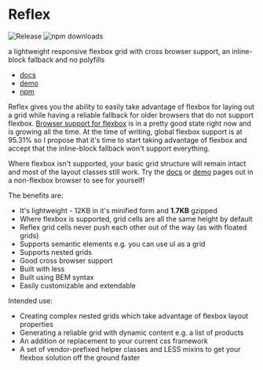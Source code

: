 # Reflex

![Release](https://img.shields.io/github/release/leejordan/reflex.svg)
![npm downloads](https://img.shields.io/npm/dm/reflex-grid.svg)

a lightweight responsive flexbox grid with cross browser support, an inline-block fallback and no polyfills

*   [docs](http://leejordan.github.io/reflex/docs)
*   [demo](http://leejordan.github.io/reflex/docs/demo.html)
*   [npm](https://www.npmjs.com/package/reflex-grid)

Reflex gives you the ability to easily take advantage of flexbox for laying out a grid while having a reliable fallback for older browsers that do not support flexbox. [Browser support for flexbox](http://caniuse.com/#search=flex) is in a pretty good state right now and is growing all the time. At the time of writing, global flexbox support is at 95.31% so I propose that it's time to start taking advantage of flexbox and accept that the inline-block fallback won't support everything.

Where flexbox isn't supported, your basic grid structure will remain intact and most of the layout classes still work. Try the [docs](http://leejordan.github.io/reflex/docs) or [demo](http://leejordan.github.io/reflex/docs/demo.html) pages out in a non-flexbox browser to see for yourself!

The benefits are:

*   It's lightweight - 12KB in it's minified form and **1.7KB** gzipped
*   Where flexbox is supported, grid cells are all the same height by default
*   Reflex grid cells never push each other out of the way (as with floated grids)
*   Supports semantic elements e.g. you can use ul as a grid
*   Supports nested grids
*   Good cross browser support
*   Built with less
*   Built using BEM syntax
*   Easily customizable and extendable

Intended use:

*   Creating complex nested grids which take advantage of flexbox layout properties
*   Generating a reliable grid with dynamic content e.g. a list of products
*   An addition or replacement to your current css framework
*   A set of vendor-prefixed helper classes and LESS mixins to get your flexbox solution off the ground faster
